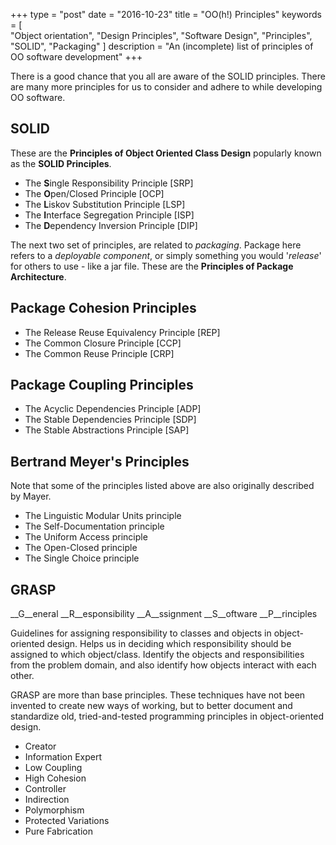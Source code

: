 +++
type = "post"
date = "2016-10-23"
title = "OO(h!) Principles"
keywords = [  
  "Object orientation",
  "Design Principles",
  "Software Design",
  "Principles",
  "SOLID",
  "Packaging"
]
description = "An (incomplete) list of principles of OO software development"
+++

There is a good chance that you all are aware of the SOLID principles. There are many more principles for us to consider and adhere to while developing OO software.

## SOLID
These are the __Principles of Object Oriented Class Design__ popularly known as the __SOLID Principles__.

* The **S**ingle Responsibility Principle [SRP]
* The **O**pen/Closed Principle [OCP]
* The **L**iskov Substitution Principle [LSP]
* The **I**nterface Segregation Principle [ISP]
* The **D**ependency Inversion Principle [DIP]


The next two set of principles, are related to _packaging_. Package here refers to a _deployable component_, or simply something you would '_release_' for others to use - like a jar file. These are the __Principles of Package Architecture__.

##  Package Cohesion Principles

* The Release Reuse Equivalency Principle [REP]
* The Common Closure Principle [CCP]
* The Common Reuse Principle [CRP]

## Package Coupling Principles

* The Acyclic Dependencies Principle [ADP]
* The Stable Dependencies Principle [SDP]
* The Stable Abstractions Principle [SAP]

## Bertrand Meyer's Principles

Note that some of the principles listed above are also originally described by
Mayer.

* The Linguistic Modular Units principle
* The Self-Documentation principle
* The Uniform Access principle
* The Open-Closed principle
* The Single Choice principle

## GRASP
__G__eneral __R__esponsibility __A__ssignment __S__oftware __P__rinciples

Guidelines for assigning responsibility to classes and objects in object-oriented design. Helps us in deciding which responsibility should be assigned to which object/class. Identify the objects and responsibilities from the problem domain, and also identify how objects interact with each other.

GRASP are more than base principles. These techniques have not been invented to create new ways of working, but to better document and standardize old, tried-and-tested programming principles in object-oriented design.

* Creator
* Information Expert
* Low Coupling
* High Cohesion
* Controller
* Indirection
* Polymorphism
* Protected Variations
* Pure Fabrication
